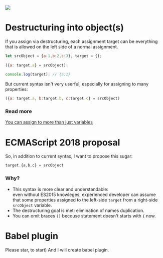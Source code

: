 [![](http://truejs.com/content/images/2016/07/destructuring-1.png)](http://exploringjs.com/es6/ch_destructuring.html)

# Destructuring into object(s)

If you assign via destructuring, each assignment target can be everything that is allowed on the left side of a normal assignment.
```js
let srcObject = {a:1,b:2,c:3}, target = {};     
	
({a: target.a} = srcObject);  
	
console.log(target); // {a:1}
```

But current syntax isn't very userful, especially for assigning to many properties:
```js	
({a: target.a, b:target.b, c:target.c} = srcObject)
```

### Read more
[You can assign to more than just variables](http://exploringjs.com/es6/ch_destructuring.html#sec_assignment-targets)

# ECMAScript 2018 proposal

So, in addition to current syntax, I want to propose this sugar:
```js	
target.{a,b,c} = srcObject
```
### Why?
+ This syntax is more clear and understandable:    
  even without ES2015 knowleges, experienced developer can assume that some properties assigned to the left-side `target` from a right-side `srcObject` variable.
+ The destructuring goal is met: elimination of names duplication.
+ You can omit braces `()` becouse statement doesn't starts with `{` now.  

# Babel plugin

Please star, to start) And I will create babel plugin. 

